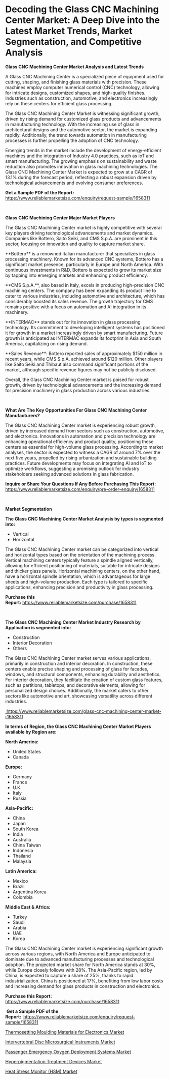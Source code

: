 <p><h1>Decoding the Glass CNC Machining Center Market: A Deep Dive into the Latest Market Trends, Market Segmentation, and Competitive Analysis</h1></p><p><strong>Glass CNC Machining Center Market Analysis and Latest Trends</strong></p>
<p><p>A Glass CNC Machining Center is a specialized piece of equipment used for cutting, shaping, and finishing glass materials with precision. These machines employ computer numerical control (CNC) technology, allowing for intricate designs, customized shapes, and high-quality finishes. Industries such as construction, automotive, and electronics increasingly rely on these centers for efficient glass processing.</p><p>The Glass CNC Machining Center Market is witnessing significant growth, driven by rising demand for customized glass products and advancements in manufacturing technology. With the increasing use of glass in architectural designs and the automotive sector, the market is expanding rapidly. Additionally, the trend towards automation in manufacturing processes is further propelling the adoption of CNC technology.</p><p>Emerging trends in the market include the development of energy-efficient machines and the integration of Industry 4.0 practices, such as IoT and smart manufacturing. The growing emphasis on sustainability and waste reduction also promotes innovation in glass machining technologies. The Glass CNC Machining Center Market is expected to grow at a CAGR of 13.1% during the forecast period, reflecting a robust expansion driven by technological advancements and evolving consumer preferences.</p></p>
<p><strong>Get a Sample PDF of the Report:&nbsp;</strong> <a href="https://www.reliablemarketsize.com/enquiry/request-sample/1658311?utm_campaign=1872&utm_medium=2&utm_source=Github&utm_content=ia&utm_term=09122024&utm_id=glass-cnc-machining-center">https://www.reliablemarketsize.com/enquiry/request-sample/1658311</a></p>
<p>&nbsp;</p>
<p><strong>Glass CNC Machining Center Major Market Players</strong></p>
<p><p>The Glass CNC Machining Center market is highly competitive with several key players driving technological advancements and market dynamics. Companies like Bottero, Saito Seiki, and CMS S.p.A. are prominent in this sector, focusing on innovation and quality to capture market share.</p><p>**Bottero** is a renowned Italian manufacturer that specializes in glass processing machinery. Known for its advanced CNC systems, Bottero has a significant market presence, particularly in Europe and North America. With continuous investments in R&D, Bottero is expected to grow its market size by tapping into emerging markets and enhancing product efficiency.</p><p>**CMS S.p.A.**, also based in Italy, excels in producing high-precision CNC machining centers. The company has been expanding its product line to cater to various industries, including automotive and architecture, which has considerably boosted its sales revenue. The growth trajectory for CMS remains positive with a focus on automation and AI integration in its machinery.</p><p>**INTERMAC** stands out for its innovation in glass processing technology. Its commitment to developing intelligent systems has positioned it for growth in a market increasingly driven by smart manufacturing. Future growth is anticipated as INTERMAC expands its footprint in Asia and South America, capitalizing on rising demand.</p><p>**Sales Revenue**: Bottero reported sales of approximately $150 million in recent years, while CMS S.p.A. achieved around $120 million. Other players like Saito Seiki and Thibaut also command significant portions of the market, although specific revenue figures may not be publicly disclosed.</p><p>Overall, the Glass CNC Machining Center market is poised for robust growth, driven by technological advancements and the increasing demand for precision machinery in glass production across various industries.</p></p>
<p>&nbsp;</p>
<p><strong>What Are The Key Opportunities For Glass CNC Machining Center Manufacturers?</strong></p>
<p><p>The Glass CNC Machining Center market is experiencing robust growth, driven by increased demand from sectors such as construction, automotive, and electronics. Innovations in automation and precision technology are enhancing operational efficiency and product quality, positioning these centers as essential for high-volume glass processing. According to market analyses, the sector is expected to witness a CAGR of around 7% over the next five years, propelled by rising urbanization and sustainable building practices. Future developments may focus on integrating AI and IoT to optimize workflows, suggesting a promising outlook for industry stakeholders seeking advanced solutions in glass fabrication.</p></p>
<p><strong>Inquire or Share Your Questions If Any Before Purchasing This Report:</strong> <a href="https://www.reliablemarketsize.com/enquiry/pre-order-enquiry/1658311?utm_campaign=1872&utm_medium=2&utm_source=Github&utm_content=ia&utm_term=09122024&utm_id=glass-cnc-machining-center">https://www.reliablemarketsize.com/enquiry/pre-order-enquiry/1658311</a></p>
<p>&nbsp;</p>
<p><strong>Market Segmentation</strong></p>
<p><strong>The Glass CNC Machining Center Market Analysis by types is segmented into:</strong></p>
<p><ul><li>Vertical</li><li>Horizontal</li></ul></p>
<p><p>The Glass CNC Machining Center market can be categorized into vertical and horizontal types based on the orientation of the machining process. Vertical machining centers typically feature a spindle aligned vertically, allowing for efficient positioning of materials, suitable for intricate designs and thicker glass panels. Horizontal machining centers, on the other hand, have a horizontal spindle orientation, which is advantageous for large sheets and high-volume production. Each type is tailored to specific applications, enhancing precision and productivity in glass processing.</p></p>
<p><strong>Purchase this Report:&nbsp;</strong><a href="https://www.reliablemarketsize.com/purchase/1658311?utm_campaign=1872&utm_medium=2&utm_source=Github&utm_content=ia&utm_term=09122024&utm_id=glass-cnc-machining-center">https://www.reliablemarketsize.com/purchase/1658311</a></p>
<p>&nbsp;</p>
<p><strong>The Glass CNC Machining Center Market Industry Research by Application is segmented into:</strong></p>
<p><ul><li>Construction</li><li>Interior Decoration</li><li>Others</li></ul></p>
<p><p>The Glass CNC Machining Center market serves various applications, primarily in construction and interior decoration. In construction, these centers enable precise shaping and processing of glass for facades, windows, and structural components, enhancing durability and aesthetics. For interior decoration, they facilitate the creation of custom glass features, such as partitions, tabletops, and decorative elements, allowing for personalized design choices. Additionally, the market caters to other sectors like automotive and art, showcasing versatility across different industries.</p></p>
<p><a href="https://www.reliablemarketsize.com/glass-cnc-machining-center-market-r1658311?utm_campaign=1872&utm_medium=2&utm_source=Github&utm_content=ia&utm_term=09122024&utm_id=glass-cnc-machining-center">&nbsp;https://www.reliablemarketsize.com/glass-cnc-machining-center-market-r1658311</a></p>
<p><strong>In terms of Region, the Glass CNC Machining Center Market Players available by Region are:</strong></p>
<p>
    <p> <strong> North America: </strong>
        <ul>
            <li>United States</li>
            <li>Canada</li>
        </ul>
        </p> 
    <p> <strong> Europe: </strong>
        <ul>
            <li>Germany</li>
            <li>France</li>
            <li>U.K.</li>
            <li>Italy</li>
            <li>Russia</li>
        </ul>
        </p> 
    <p> <strong> Asia-Pacific: </strong>
        <ul>
            <li>China</li>
            <li>Japan</li>
            <li>South Korea</li>
            <li>India</li>
            <li>Australia</li>
            <li>China Taiwan</li>
            <li>Indonesia</li>
            <li>Thailand</li>
            <li>Malaysia</li>
        </ul>
        </p> 
    <p> <strong> Latin America: </strong>
        <ul>
            <li>Mexico</li>
            <li>Brazil</li>
            <li>Argentina Korea</li>
            <li>Colombia</li>
        </ul>
        </p> 
    <p> <strong> Middle East & Africa: </strong>
        <ul>
            <li>Turkey</li>
            <li>Saudi</li>
            <li>Arabia</li>
            <li>UAE</li>
            <li>Korea</li>
        </ul>
    </p>
    </p>
<p><p>The Glass CNC Machining Center market is experiencing significant growth across various regions, with North America and Europe anticipated to dominate due to advanced manufacturing processes and technological adoption. The projected market share for North America stands at 30%, while Europe closely follows with 28%. The Asia-Pacific region, led by China, is expected to capture a share of 25%, thanks to rapid industrialization. China is positioned at 17%, benefiting from low labor costs and increasing demand for glass products in construction and electronics.</p></p>
<p><strong>Purchase this Report: </strong><a href="https://www.reliablemarketsize.com/purchase/1658311?utm_campaign=1872&utm_medium=2&utm_source=Github&utm_content=ia&utm_term=09122024&utm_id=glass-cnc-machining-center">https://www.reliablemarketsize.com/purchase/1658311</a></p>
<p>&nbsp;<strong>Get a Sample PDF of the Report:&nbsp;&nbsp;</strong><a href="https://www.reliablemarketsize.com/enquiry/request-sample/1658311?utm_campaign=1872&utm_medium=2&utm_source=Github&utm_content=ia&utm_term=09122024&utm_id=glass-cnc-machining-center">https://www.reliablemarketsize.com/enquiry/request-sample/1658311</a></p>
<p><strong></strong></p>
<p><p><a href="https://www.linkedin.com/pulse/growth-opportunities-thermosetting-moulding-materials-electronics-vv6jf?utm_campaign=1872&utm_medium=2&utm_source=Github&utm_content=ia&utm_term=09122024&utm_id=glass-cnc-machining-center">Thermosetting Moulding Materials for Electronics Market</a></p><p><a href="https://www.linkedin.com/pulse/intervertebral-disc-microsurgical-instruments-market-global-wmf7c?utm_campaign=1872&utm_medium=2&utm_source=Github&utm_content=ia&utm_term=09122024&utm_id=glass-cnc-machining-center">Intervertebral Disc Microsurgical Instruments Market</a></p><p><a href="https://www.linkedin.com/pulse/passenger-emergency-oxygen-deployment-systems-market-demand-mphcc?utm_campaign=1872&utm_medium=2&utm_source=Github&utm_content=ia&utm_term=09122024&utm_id=glass-cnc-machining-center">Passenger Emergency Oxygen Deployment Systems Market</a></p><p><a href="https://www.linkedin.com/pulse/compreh-proposis-fbaif?utm_campaign=1872&utm_medium=2&utm_source=Github&utm_content=ia&utm_term=09122024&utm_id=glass-cnc-machining-center">Hyperpigmentation Treatment Devices Market</a></p><p><a href="https://www.linkedin.com/pulse/heat-stress-monitor-hsm-market-analysis-striking-cagr-129-from-kfk3c?utm_campaign=1872&utm_medium=2&utm_source=Github&utm_content=ia&utm_term=09122024&utm_id=glass-cnc-machining-center">Heat Stress Monitor (HSM) Market</a></p></p>
